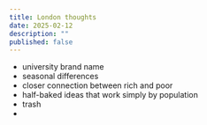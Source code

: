 ```yaml
---
title: London thoughts
date: 2025-02-12
description: ""
published: false
---
```


- university brand name
- seasonal differences
- closer connection between rich and poor
- half-baked ideas that work simply by population
- trash
- 
